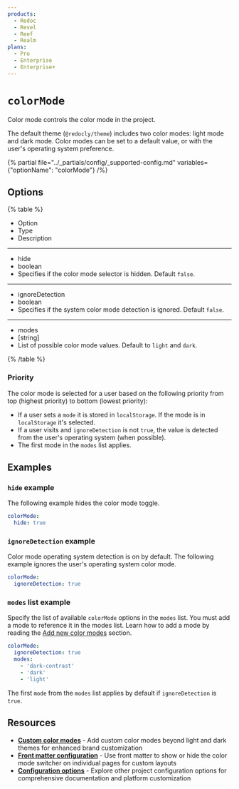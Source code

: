 ```yaml
---
products:
  - Redoc
  - Revel
  - Reef
  - Realm
plans:
  - Pro
  - Enterprise
  - Enterprise+
---
```

# `colorMode`

Color mode controls the color mode in the project.

The default theme (`@redocly/theme`) includes two color modes: light mode and dark mode.
Color modes can be set to a default value, or with the user's operating system preference.

{% partial file="../_partials/config/_supported-config.md" variables={"optionName": "colorMode"} /%}

## Options

{% table %}

- Option
- Type
- Description

---

- hide
- boolean
- Specifies if the color mode selector is hidden.
  Default `false`.

---

- ignoreDetection
- boolean
- Specifies if the system color mode detection is ignored.
  Default `false`.

---

- modes
- [string]
- List of possible color mode values.
  Default to `light` and `dark`.

{% /table %}

### Priority

The color mode is selected for a user based on the following priority from top (highest priority) to bottom (lowest priority):

- If a user sets a `mode` it is stored in `localStorage`.
  If the mode is in `localStorage` it's selected.
- If a user visits and `ignoreDetection` is not `true`, the value is detected from the user's operating system (when possible).
- The first mode in the `modes` list applies.

## Examples

### `hide` example

The following example hides the color mode toggle.

```yaml
colorMode:
  hide: true
```

### `ignoreDetection` example

Color mode operating system detection is on by default.
The following example ignores the user's operating system color mode.

```yaml
colorMode:
  ignoreDetection: true
```

### `modes` list example

Specify the list of available `colorMode` options in the `modes` list.
You must add a mode to reference it in the modes list.
Learn how to add a mode by reading the [Add new color modes](../branding/customize-color-modes.md#add-new-color-modes) section.

```yaml
colorMode:
  ignoreDetection: true
  modes:
    - 'dark-contrast'
    - 'dark'
    - 'light'
```

The first `mode` from the `modes` list applies by default if `ignoreDetection` is `true`.

## Resources

- **[Custom color modes](../branding/customize-color-modes.md#add-new-color-modes)** - Add custom color modes beyond light and dark themes for enhanced brand customization
- **[Front matter configuration](./front-matter-config.md)** - Use front matter to show or hide the color mode switcher on individual pages for custom layouts
- **[Configuration options](./index.md)** - Explore other project configuration options for comprehensive documentation and platform customization
